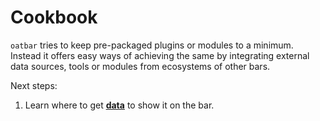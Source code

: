 # Cookbook

`oatbar` tries to keep pre-packaged plugins or modules to a minimum.
Instead it offers easy ways of achieving the same by integrating
external data sources, tools or modules from ecosystems of other bars.

Next steps:

1. Learn where to get [**data**](./data.md) to show it on the bar.
